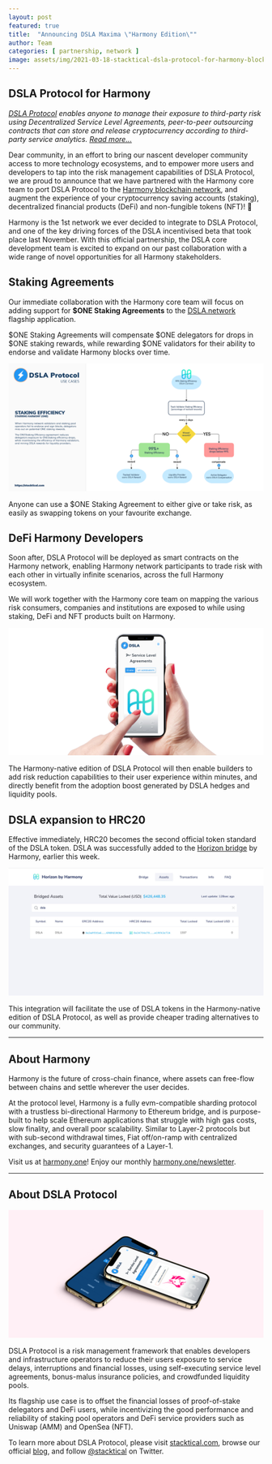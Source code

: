 ```yaml
---
layout: post
featured: true
title:  "Announcing DSLA Maxima \"Harmony Edition\""
author: Team
categories: [ partnership, network ]
image: assets/img/2021-03-18-stacktical-dsla-protocol-for-harmony-blockchain-cryptocurrency-fintech-legaltech-insurtech-defi.jpg
---
```


## DSLA Protocol for Harmony

*[DSLA Protocol](https://stacktical.com/) enables anyone to manage their exposure to third-party risk using Decentralized Service Level Agreements, peer-to-peer outsourcing contracts that can store and release cryptocurrency according to third-party service analytics. [Read more...](https://stacktical.com)*

Dear community, in an effort to bring our nascent developer community access to more technology ecosystems, and to empower more users and developers to tap into the risk management capabilities of DSLA Protocol, we are proud to announce that we have partnered with the Harmony core team to port DSLA Protocol to the [Harmony blockchain network](http://harmony.one/), and augment the experience of your cryptocurrency saving accounts (staking), decentralized financial products (DeFi) and non-fungible tokens (NFT)! 🎉

Harmony is the 1st network we ever decided to integrate to DSLA Protocol, and one of the key driving forces of the DSLA incentivised beta that took place last November. With this official partnership, the DSLA core development team is excited to expand on our past collaboration with a wide range of novel opportunities for all Harmony stakeholders.

## Staking Agreements

Our immediate collaboration with the Harmony core team will focus on adding support for **$ONE Staking Agreements** to the [DSLA.network](http://dsla.network) flagship application. 

$ONE Staking Agreements will compensate $ONE delegators for drops in $ONE staking rewards, while rewarding $ONE validators for their ability to endorse and validate Harmony blocks over time.

![DSLA Protocol, Harmony Staking Effiency Agreements](/assets/img/dsla-protocol_activities_staking-efficiency_ONE.png)

Anyone can use a $ONE Staking Agreement to either give or take risk, as easily as swapping tokens on your favourite exchange.

## DeFi Harmony Developers

Soon after, DSLA Protocol will be deployed as smart contracts on the Harmony network, enabling Harmony network participants to trade risk with each other in virtually infinite scenarios, across the full Harmony ecosystem.

We will work together with the Harmony core team on mapping the various risk consumers, companies and institutions are exposed to while using staking, DeFi and NFT products built on Harmony. 

[![DSLA Protocol for Harmony](/assets/img/dsla-protocol_network-harmony_mobile-solo_ONE.png)](https://stacktical.com)

The Harmony-native edition of DSLA Protocol will then enable builders to add risk reduction capabilities to their user experience within minutes, and directly benefit from the adoption boost generated by DSLA hedges and liquidity pools.

## DSLA expansion to HRC20

Effective immediately, HRC20 becomes the second official token standard of the DSLA token. DSLA was successfully added to the [Horizon bridge](https://bridge.harmony.one/tokens) by Harmony, earlier this week. 

[![](/assets/img/2021-03-18-stacktical-dsla-protocol-for-harmony-blockchain-cryptocurrency-fintech-legaltech-insurtech-defi-screenshot.jpg)](https://bridge.harmony.one/tokens)

This integration will facilitate the use of DSLA tokens in the Harmony-native edition of DSLA Protocol, as well as provide cheaper trading alternatives to our community.

___


## About Harmony

Harmony is the future of cross-chain finance, where assets can free-flow between chains and settle wherever the user decides. 

At the protocol level, Harmony is a fully evm-compatible sharding protocol with a trustless bi-directional Harmony to Ethereum bridge, and is purpose-built to help scale Ethereum applications that struggle with high gas costs, slow finality, and overall poor scalability. Similar to Layer-2 protocols but with sub-second withdrawal times, Fiat off/on-ramp with centralized exchanges, and security guarantees of a Layer-1.

Visit us at [harmony.one](https://harmony.one)! Enjoy our monthly [harmony.one/newsletter](https://harmony.one/newsletter).

___


## About DSLA Protocol

[![DSLA Protocol](/assets/img/dsla-protocol_service-uniswap_mobile-duo.png)](https://info.uniswap.org/pair/0xd0fbb87e47da9987d345dbdf3a34d4266cf5ebe9)

DSLA Protocol is a risk management framework that enables developers and infrastructure operators to reduce their users exposure to service delays, interruptions and financial losses, using self-executing service level agreements, bonus-malus insurance policies, and crowdfunded liquidity pools.

Its flagship use case is to offset the financial losses of proof-of-stake delegators and DeFi users, while incentivizing the good performance and reliability of staking pool operators and DeFi service providers such as Uniswap (AMM) and OpenSea (NFT).

To learn more about DSLA Protocol, please visit [stacktical.com](https://stacktical.com), browse our official [blog](https://blog.stacktical.com), and follow [@stacktical](https://twitter.com/Stacktical) on Twitter.
